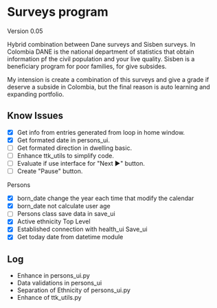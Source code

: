 Surveys program
===
Version 0.05

Hybrid combination between Dane surveys and Sisben surveys. 
In Colombia DANE is the national department of statistics that obtain information pf the civil population and your live quality. 
Sisben is a beneficiary program for poor families, for give subsides.

My intension is create a combination of this surveys and give a grade if deserve a subside in Colombia, 
but the final reason is auto learning and expanding portfolio.

Know Issues
---

- [x] Get info from entries generated from loop in home window.
- [x] Get formated date in persons_ui.
- [ ] Get formated direction in dwelling basic.
- [ ] Enhance ttk_utils to simplify code.
- [ ] Evaluate if use interface for "Next ▶" button.
- [ ] Create "Pause" button.

Persons
- [x] born_date change the year each time that modify the calendar
- [x] born_date not calculate user age
- [ ] Persons class save data in save_ui
- [x] Active ethnicity Top Level
- [x] Established connection with health_ui
Save_ui
- [x] Get today date from datetime module

Log
---
- Enhance in persons_ui.py
- Data validations in persons_ui
- Separation of Ethnicity of persons_ui.py
- Enhance of ttk_utils.py
